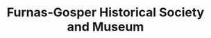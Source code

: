 ---
layout: repo
title: "Furnas-Gosper Historical Society and Museum"
id: 11441
permalink: repos/11441/
---